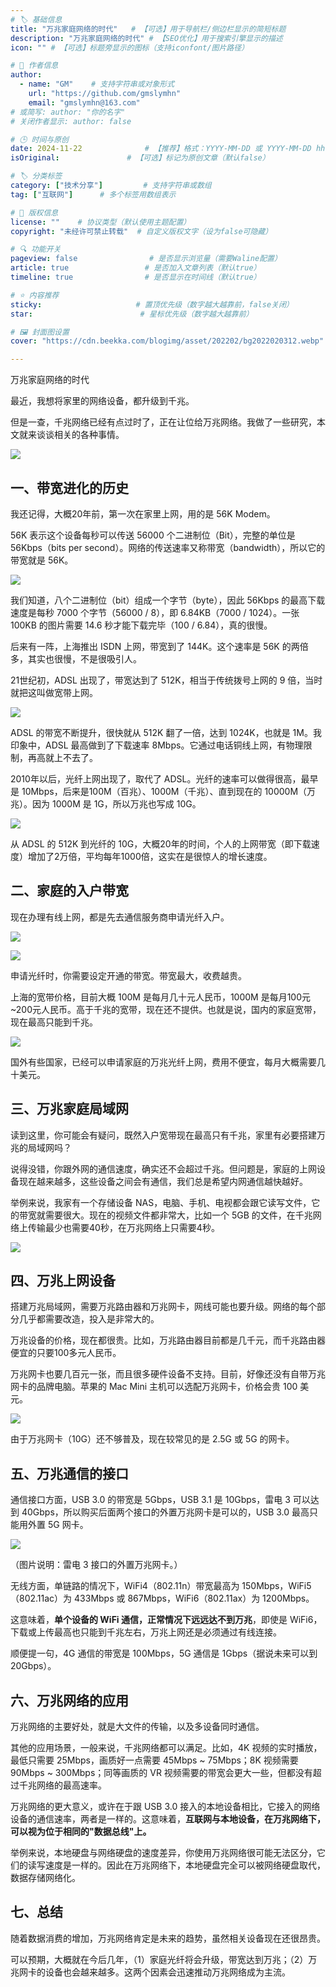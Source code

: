 ```yaml
---
# 🏷️ 基础信息
title: "万兆家庭网络的时代"   # 【可选】用于导航栏/侧边栏显示的简短标题
description: "万兆家庭网络的时代" # 【SEO优化】用于搜索引擎显示的描述
icon: "" # 【可选】标题旁显示的图标（支持iconfont/图片路径）

# 👤 作者信息
author: 
  - name: "GM"    # 支持字符串或对象形式
    url: "https://github.com/gmslymhn" 
    email: "gmslymhn@163.com"
# 或简写: author: "你的名字" 
# 关闭作者显示: author: false

# 🕒 时间与原创
date: 2024-11-22              # 【推荐】格式：YYYY-MM-DD 或 YYYY-MM-DD hh:mm:ss
isOriginal:               # 【可选】标记为原创文章（默认false）

# 🏷️ 分类标签
category: ["技术分享"]         # 支持字符串或数组
tag: ["互联网"]      # 多个标签用数组表示

# 📜 版权信息
license: ""    # 协议类型（默认使用主题配置）
copyright: "未经许可禁止转载"  # 自定义版权文字（设为false可隐藏）

# 🔍 功能开关
pageview: false                # 是否显示浏览量（需要Waline配置）
article: true                 # 是否加入文章列表（默认true）
timeline: true                # 是否显示在时间线（默认true）

# ⭐ 内容推荐
sticky:                     # 置顶优先级（数字越大越靠前，false关闭）
star:                        # 星标优先级（数字越大越靠前）

# 🖼️ 封面图设置
cover: "https://cdn.beekka.com/blogimg/asset/202202/bg2022020312.webp"  # 文章卡片封面图（建议尺寸：1200×600）

---
```

万兆家庭网络的时代
<!-- more -->
最近，我想将家里的网络设备，都升级到千兆。

但是一查，千兆网络已经有点过时了，正在让位给万兆网络。我做了一些研究，本文就来谈谈相关的各种事情。

![](https://cdn.beekka.com/blogimg/asset/202202/bg2022020312.webp)

## 一、带宽进化的历史

我还记得，大概20年前，第一次在家里上网，用的是 56K Modem。

56K 表示这个设备每秒可以传送 56000 个二进制位（Bit），完整的单位是 56Kbps（bits per second）。网络的传送速率又称带宽（bandwidth），所以它的带宽就是 56K。

![](https://cdn.beekka.com/blogimg/asset/202202/bg2022020313.webp)

我们知道，八个二进制位（bit）组成一个字节（byte），因此 56Kbps 的最高下载速度是每秒 7000 个字节（56000 / 8），即 6.84KB（7000 / 1024）。一张 100KB 的图片需要 14.6 秒才能下载完毕（100 / 6.84），真的很慢。

后来有一阵，上海推出 ISDN 上网，带宽到了 144K。这个速率是 56K 的两倍多，其实也很慢，不是很吸引人。

21世纪初，ADSL 出现了，带宽达到了 512K，相当于传统拨号上网的 9 倍，当时就把这叫做宽带上网。

![](https://cdn.beekka.com/blogimg/asset/202202/bg2022020314.webp)

ADSL 的带宽不断提升，很快就从 512K 翻了一倍，达到 1024K，也就是 1M。我印象中，ADSL 最高做到了下载速率 8Mbps。它通过电话铜线上网，有物理限制，再高就上不去了。

2010年以后，光纤上网出现了，取代了 ADSL。光纤的速率可以做得很高，最早是 10Mbps，后来是100M（百兆）、1000M（千兆）、直到现在的 10000M（万兆）。因为 1000M 是 1G，所以万兆也写成 10G。

![](https://cdn.beekka.com/blogimg/asset/202202/bg2022020315.webp)

从 ADSL 的 512K 到光纤的 10G，大概20年的时间，个人的上网带宽（即下载速度）增加了2万倍，平均每年1000倍，这实在是很惊人的增长速度。

## 二、家庭的入户带宽

现在办理有线上网，都是先去通信服务商申请光纤入户。

![](https://cdn.beekka.com/blogimg/asset/202202/bg2022020316.webp)

![](https://cdn.beekka.com/blogimg/asset/202202/bg2022020317.webp)

申请光纤时，你需要设定开通的带宽。带宽最大，收费越贵。

上海的宽带价格，目前大概 100M 是每月几十元人民币，1000M 是每月100元~200元人民币。高于千兆的宽带，现在还不提供。也就是说，国内的家庭宽带，现在最高只能到千兆。

![](https://cdn.beekka.com/blogimg/asset/202202/bg2022020318.webp)

国外有些国家，已经可以申请家庭的万兆光纤上网，费用不便宜，每月大概需要几十美元。

## 三、万兆家庭局域网

读到这里，你可能会有疑问，既然入户宽带现在最高只有千兆，家里有必要搭建万兆的局域网吗？

说得没错，你跟外网的通信速度，确实还不会超过千兆。但问题是，家庭的上网设备现在越来越多，这些设备之间会有通信，我们总是希望内网通信越快越好。

举例来说，我家有一个存储设备 NAS，电脑、手机、电视都会跟它读写文件，它的带宽就需要很大。现在的视频文件都非常大，比如一个 5GB 的文件，在千兆网络上传输最少也需要40秒，在万兆网络上只需要4秒。

![](https://cdn.beekka.com/blogimg/asset/202202/bg2022020319.webp)

## 四、万兆上网设备

搭建万兆局域网，需要万兆路由器和万兆网卡，网线可能也要升级。网络的每个部分几乎都需要改造，投入是非常大的。

万兆设备的价格，现在都很贵。比如，万兆路由器目前都是几千元，而千兆路由器便宜的只要100多元人民币。

万兆网卡也要几百元一张，而且很多硬件设备不支持。目前，好像还没有自带万兆网卡的品牌电脑。苹果的 Mac Mini 主机可以选配万兆网卡，价格会贵 100 美元。

![](https://cdn.beekka.com/blogimg/asset/202202/bg2022020320.webp)

由于万兆网卡（10G）还不够普及，现在较常见的是 2.5G 或 5G 的网卡。

## 五、万兆通信的接口

通信接口方面，USB 3.0 的带宽是 5Gbps，USB 3.1 是 10Gbps，雷电 3 可以达到 40Gbps，所以购买后面两个接口的外置万兆网卡是可以的，USB 3.0 最高只能用外置 5G 网卡。

![](https://cdn.beekka.com/blogimg/asset/202202/bg2022020321.webp)

（图片说明：雷电 3 接口的外置万兆网卡。）

无线方面，单链路的情况下，WiFi4（802.11n）带宽最高为 150Mbps，WiFi5（802.11ac）为 433Mbps 或 867Mbps，WiFi6（802.11ax）为 1200Mbps。

这意味着，**单个设备的 WiFi 通信，正常情况下远远达不到万兆**，即使是 WiFi6，下载或上传最高也只能到千兆左右，万兆上网还是必须通过有线连接。

顺便提一句，4G 通信的带宽是 100Mbps，5G 通信是 1Gbps（据说未来可以到 20Gbps）。

## 六、万兆网络的应用

万兆网络的主要好处，就是大文件的传输，以及多设备同时通信。

其他的应用场景，一般来说，千兆网络都可以满足。比如，4K 视频的实时播放，最低只需要 25Mbps，画质好一点需要 45Mbps ~ 75Mbps；8K 视频需要 90Mbps ~ 300Mbps；同等画质的 VR 视频需要的带宽会更大一些，但都没有超过千兆网络的最高速率。

万兆网络的更大意义，或许在于跟 USB 3.0 接入的本地设备相比，它接入的网络设备的通信速率，两者是一样的。这意味着，**互联网与本地设备，在万兆网络下，可以视为位于相同的"数据总线"上。**

举例来说，本地硬盘与网络硬盘的速度差异，你使用万兆网络很可能无法区分，它们的读写速度是一样的。因此在万兆网络下，本地硬盘完全可以被网络硬盘取代，数据存储网络化。

## 七、总结

随着数据消费的增加，万兆网络肯定是未来的趋势，虽然相关设备现在还很昂贵。

可以预期，大概就在今后几年，（1）家庭光纤将会升级，带宽达到万兆；（2）万兆网卡的设备也会越来越多。这两个因素会迅速推动万兆网络成为主流。
